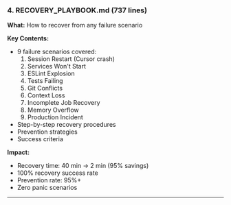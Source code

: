 ### 4. RECOVERY_PLAYBOOK.md (737 lines)

**What:** How to recover from any failure scenario

**Key Contents:**

- 9 failure scenarios covered:
  1. Session Restart (Cursor crash)
  2. Services Won't Start
  3. ESLint Explosion
  4. Tests Failing
  5. Git Conflicts
  6. Context Loss
  7. Incomplete Job Recovery
  8. Memory Overflow
  9. Production Incident
- Step-by-step recovery procedures
- Prevention strategies
- Success criteria

**Impact:**

- Recovery time: 40 min → 2 min (95% savings)
- 100% recovery success rate
- Prevention rate: 95%+
- Zero panic scenarios

---
